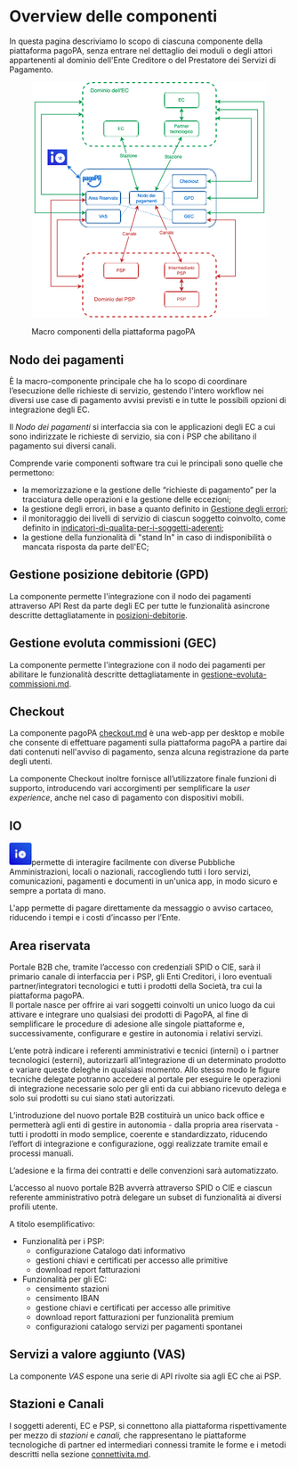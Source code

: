 # Overview delle componenti

In questa pagina descriviamo lo scopo di ciascuna componente della piattaforma pagoPA, senza entrare nel dettaglio dei moduli o degli attori appartenenti al dominio dell'Ente Creditore o del Prestatore dei Servizi di Pagamento.&#x20;

<figure><img src="../../.gitbook/assets/overview_componenti_pagopa.png" alt=""><figcaption><p>Macro componenti della piattaforma pagoPA</p></figcaption></figure>

## Nodo dei pagamenti

È la macro-componente principale che ha lo scopo di coordinare l’esecuzione delle richieste di servizio, gestendo l'intero workflow nei diversi use case di pagamento avvisi previsti e in tutte le possibili opzioni di integrazione degli EC.

Il _Nodo dei pagamenti_ si interfaccia sia con le applicazioni degli EC a cui sono indirizzate le richieste di servizio, sia con i PSP che abilitano il pagamento sui diversi canali.

Comprende varie componenti software tra cui le principali sono quelle che permettono:

* la memorizzazione e la gestione delle “richieste di pagamento” per la tracciatura delle operazioni e la gestione delle eccezioni;
* la gestione degli errori, in base a quanto definito in [Gestione degli errori](http://localhost:5000/o/KXYtsf32WSKm6ga638R3/s/mU2qgiLV1G3m9z1VjAOc/ "mention");
* il monitoraggio dei livelli di servizio di ciascun soggetto coinvolto, come definito in [indicatori-di-qualita-per-i-soggetti-aderenti](../../appendici/indicatori-di-qualita-per-i-soggetti-aderenti/ "mention");
* la gestione della funzionalità di "stand In" in caso di indisponibilità o mancata risposta da parte dell'EC;

## Gestione posizione debitorie (GPD) <a href="#_wsod245r31gy" id="_wsod245r31gy"></a>

La componente permette l'integrazione con il nodo dei pagamenti attraverso API Rest da parte degli EC per tutte le funzionalità asincrone descritte dettagliatamente in [posizioni-debitorie](../../appendici/posizioni-debitorie/ "mention").&#x20;

## Gestione evoluta commissioni (GEC) <a href="#_wsod245r31gy" id="_wsod245r31gy"></a>

La componente permette l'integrazione con il nodo dei pagamenti per abilitare le funzionalità descritte dettagliatamente in [gestione-evoluta-commissioni.md](../../appendici/gestione-evoluta-commissioni.md "mention").

## Checkout

La componente pagoPA [checkout.md](../../casi-duso/pagamento-da-touchpoint-pagopa/checkout.md "mention") è una web-app per desktop e mobile che consente di effettuare pagamenti sulla piattaforma pagoPA a partire dai dati contenuti nell'avviso di pagamento, senza alcuna registrazione da parte degli utenti.

La componente Checkout inoltre fornisce all’utilizzatore finale funzioni di supporto, introducendo vari accorgimenti per semplificare la _user experience_, anche nel caso di pagamento con dispositivi mobili.

## IO

<img src="../../.gitbook/assets/image (34).png" alt="" data-size="line">permette di interagire facilmente con diverse Pubbliche Amministrazioni, locali o nazionali, raccogliendo tutti i loro servizi, comunicazioni, pagamenti e documenti in un'unica app, in modo sicuro e sempre a portata di mano.

L'app permette di pagare direttamente da messaggio o avviso cartaceo, riducendo i tempi e i costi d’incasso per l’Ente.

## Area riservata

Portale B2B che, tramite l’accesso con credenziali SPID o CIE, sarà il primario canale di interfaccia per i PSP, gli Enti Creditori, i loro eventuali partner/integratori tecnologici e tutti i prodotti della Società, tra cui la piattaforma pagoPA.\
Il portale nasce per offrire ai vari soggetti coinvolti un unico luogo da cui attivare e integrare uno qualsiasi dei prodotti di PagoPA, al fine di semplificare le procedure di adesione alle singole piattaforme e, successivamente, configurare e gestire in autonomia i relativi servizi.

L’ente potrà indicare i referenti amministrativi e tecnici (interni) o i partner tecnologici (esterni), autorizzarli all’integrazione di un determinato prodotto e variare queste deleghe in qualsiasi momento. Allo stesso modo le figure tecniche delegate potranno accedere al portale per eseguire le operazioni di integrazione necessarie solo per gli enti da cui abbiano ricevuto delega e solo sui prodotti su cui siano stati autorizzati.

L’introduzione del nuovo portale B2B costituirà un unico back office e permetterà agli enti di gestire in autonomia - dalla propria area riservata - tutti i prodotti in modo semplice, coerente e standardizzato, riducendo l’effort di integrazione e configurazione, oggi realizzate tramite email e processi manuali.&#x20;

L’adesione e la firma dei contratti e delle convenzioni sarà automatizzato.&#x20;

L’accesso al nuovo portale B2B avverrà attraverso SPID o CIE e ciascun referente amministrativo potrà delegare un subset di funzionalità ai diversi profili utente.&#x20;

A titolo esemplificativo:

* Funzionalità per i PSP:&#x20;
  * configurazione Catalogo dati informativo&#x20;
  * gestioni chiavi e certificati per accesso alle primitive&#x20;
  * download report fatturazioni&#x20;
* Funzionalità per gli EC:&#x20;
  * censimento stazioni&#x20;
  * censimento IBAN&#x20;
  * gestione chiavi e certificati per accesso alle primitive&#x20;
  * download report fatturazioni per funzionalità premium&#x20;
  * configurazioni catalogo servizi per pagamenti spontanei

## Servizi a valore aggiunto (VAS)

La componente _VAS_ espone una serie di API rivolte sia agli EC che ai PSP.

## Stazioni e Canali <a href="#_wsod245r31gy" id="_wsod245r31gy"></a>

I soggetti aderenti, EC e PSP, si connettono alla piattaforma rispettivamente per mezzo di _stazioni_ e _canali,_ che rappresentano le piattaforme tecnologiche di partner ed intermediari connessi tramite le forme e i metodi descritti nella sezione [connettivita.md](../../appendici/connettivita.md "mention").
